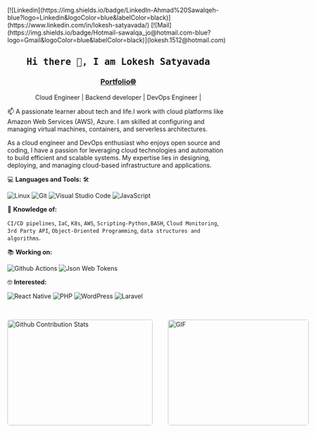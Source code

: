 <!--

## Complete list of github markdown emoji markup
https://gist.github.com/rxaviers/7360908

## technologies Icons 
https://simpleicons.org/

-->
<br>
[![Linkedin](https://img.shields.io/badge/LinkedIn-Ahmad%20Sawalqeh-blue?logo=Linkedin&logoColor=blue&labelColor=black)](https://www.linkedin.com/in/lokesh-satyavada/)
[![Mail](https://img.shields.io/badge/Hotmail-sawalqa_jo@hotmail.com-blue?logo=Gmail&logoColor=blue&labelColor=black)](lokesh.1512@hotmail.com)
<br>

<h2 align='center'><samp><strong>Hi there 👋, I am Lokesh Satyavada</strong></samp></h2>
<h3 align='center'><strong><a href="https://www.lokesh-resume.co/" target="_blank">Portfolio🌐</a></strong></h3>
<p align='center'>Cloud Engineer | Backend developer | DevOps Engineer |</p>

<p align='left'> 📫 A passionate  learner about tech and life.I work with cloud platforms like Amazon Web Services (AWS), Azure. I am skilled at configuring and managing virtual machines, containers, and serverless architectures.</p>

As a cloud engineer and DevOps enthusiast who enjoys open source and coding, I have a passion for leveraging cloud technologies and automation to build efficient and scalable systems. My expertise lies in designing, deploying, and managing cloud-based infrastructure and applications.

💻 **Languages and Tools:** 🛠️<br>

![Linux](https://img.shields.io/badge/-Git-000000?style=flat&logo=linux&labelColor=#FCC624)
![Git](https://img.shields.io/badge/-Git-000000?style=flat&logo=git&logoColor=F05032&labelColor=ffffff)
![Visual Studio Code](https://img.shields.io/badge/-VSCode-000000?style=flat&logo=visual-studio-code&labelColor=007ACC)
![JavaScript](https://img.shields.io/badge/-JavaScript-000000?style=flat&logo=javascript)

🧐 **Knowledge of:**<br>

`CI/CD pipelines`, `IaC`, `K8s`, `AWS`, `Scripting-Python,BASH`, `Cloud Monitoring`, `3rd Party API`, `Object-Oriented Programming`, `data structures and algorithms`.


<!-- 🌍 **Deployment platforms:**<br>

<img alt="Github Pages" width="20px" height="20px" src="https://techcrunch.com/wp-content/uploads/2010/07/github-logo.png" />![Github Pages](https://img.shields.io/badge/-Github%20Pages-000000?style=flat&logo=github-pages) ![Heroku](https://img.shields.io/badge/-Heroku-000000?style=flat&logo=heroku&labelColor=430098) ![Netlify](https://img.shields.io/badge/-Netlify-000000?style=flat&logo=netlify&labelColor=000000)


🚩 **Highlights:** <br>
&nbsp;<img src='https://raw.githubusercontent.com/acervenky/animated-github-badges/master/assets/acbadge.gif' style="margin-top: 10px;" width="20px" height="20px">&nbsp;&nbsp;&nbsp;<span>Arctic Code Vault Contributor</span> -->


📚 **Working on:** <br>

![Github Actions](https://img.shields.io/badge/-Github%20Actions-000000?style=flat&logo=github-actions&logoColor=2088FF&labelColor=ffffff)
![Json Web Tokens](https://img.shields.io/badge/-Json%20Web%20Tokens-000000?style=flat&logo=json-web-tokens&logoColor=ffffff&labelColor=000000)


🤓 **Interested:** <br>

![React Native](https://img.shields.io/badge/-React%20Native-000000?style=flat&logo=react&labelColor=000000)
![PHP](https://img.shields.io/badge/-PHP-000000?style=flat&logo=PHP&logoColor=5466b8&labelColor=ffffff)
![WordPress](https://img.shields.io/badge/-WordPress-000000?style=flat&logo=wordpress&labelColor=21759B)
![Laravel](https://img.shields.io/badge/-Laravel-000000?style=flat&logo=laravel&logoColor=ffffff&labelColor=FF2D20)



</br>
<p style="display: flex; justify-contect: space-between;">
<img style="border-radius: 5px; margin-bottom: 5px" alt="Github Contribution Stats" width="330px" height="240px" src="https://github-contribution-stats.vercel.app/api/?username=Ahmad-Sawalqeh" />
<img style="border-radius: 5px; margin: 0 0 5px 35px;" alt="GIF" width="320px" height="240px" src="https://miro.medium.com/max/875/1*Urc28sbnORGOW5oyohQ06g.gif" />
</p>
